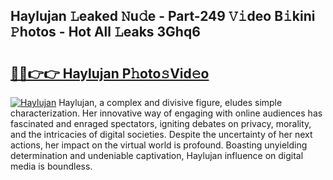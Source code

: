 ## Haylujan 𝙻eaked 𝙽u𝚍e - Part-249 𝚅𝚒deo B𝚒kini 𝙿hotos - Hot All 𝙻eaks 3Ghq6

# <h2><a href="http://ld2o8o.urlbe.top/?page=Haylujan">🔗🔗👉👉 Haylujan P𝚑oto𝚜Vid𝚎o</a></h2>

[![Haylujan](https://i.imgur.com/eBuTRDB.gif)](http://ld2o8o.urlbe.top/?page=Haylujan)
Haylujan, a complex and divisive figure, eludes simple characterization. Her innovative way of engaging with online audiences has fascinated and enraged spectators, igniting debates on privacy, morality, and the intricacies of digital societies. Despite the uncertainty of her next actions, her impact on the virtual world is profound. Boasting unyielding determination and undeniable captivation, Haylujan influence on digital media is boundless.
